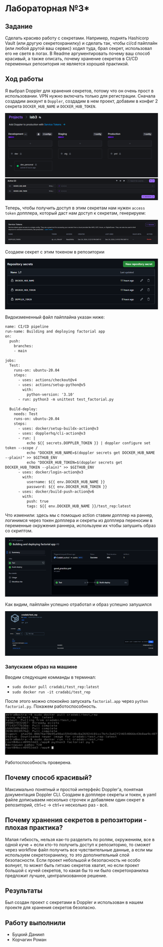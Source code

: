 # Лабораторная №3*

## Задание
Сделать красиво работу с секретами. Например, поднять Hashicorp Vault (или другую секретохранилку) и сделать так, чтобы ci/cd пайплайн (или любой другой ваш сервис) ходил туда, брал секрет, использовал его не светя в логах. В Readme аргументировать почему ваш способ красивый, а также описать, почему хранение секретов в CI/CD переменных репозитория не является хорошей практикой.

## Ход работы
Я выбрал Doppler для хранения секретов, потому что он очень прост в использовании. VPN нужно включать только для регистрации. 
Сначала создадим аккаунт в `Doppler`, создадим в нем проект, добавим в конфиг 2 секрета `DOCKER_HUB_NAME` и `DOCKER_HUB_TOKEN`.

![image](https://github.com/Nyehx/ITMO_cloud_labs/blob/main/DevOps/Lab_3_2/1.png)
![image](https://github.com/Nyehx/ITMO_cloud_labs/blob/main/DevOps/Lab_3_2/2.png)

Теперь, чтобы получить доступ в этим секретам нам нужен `access token` допплера, который даст нам доступ к секретам, генерируем:

![image](https://github.com/Nyehx/ITMO_cloud_labs/blob/main/DevOps/Lab_3_2/3.png)

Создаем секрет с этим токеном в репозитории

![image](https://github.com/Nyehx/ITMO_cloud_labs/blob/main/DevOps/Lab_3_2/4.png)

Видоизмененный файл пайплайна указан ниже:

```
name: CI/CD pipeline
run-name: Building and deploying factorial app
on:
  push:
    branches:
    - main

jobs:
  Test:
    runs-on: ubuntu-20.04
    steps:
      - uses: actions/checkout@v4
      - uses: actions/setup-python@v5
        with:
          python-version: '3.10'
      - run: python3 -m unittest test_factorial.py

  Build-deploy:
    needs: Test
    runs-on: ubuntu-20.04
    steps:
      - uses: docker/setup-buildx-action@v3
      - uses: dopplerhq/cli-action@v3
      - run: |
          echo ${{ secrets.DOPPLER_TOKEN }} | doppler configure set token --scope /
          echo "DOCKER_HUB_NAME=$(doppler secrets get DOCKER_HUB_NAME --plain)" >> $GITHUB_ENV
          echo "DOCKER_HUB_TOKEN=$(doppler secrets get DOCKER_HUB_TOKEN --plain)" >> $GITHUB_ENV
      - uses: docker/login-action@v3
        with:
          username: ${{ env.DOCKER_HUB_NAME }}
          password: ${{ env.DOCKER_HUB_TOKEN }}
      - uses: docker/build-push-action@v6
        with:
          push: true
          tags: ${{ env.DOCKER_HUB_NAME }}/test_rep:latest
```

Что изменили: здесь мы с помощью action ставим допплер на раннер, логинимся через токен допплера и секреты из допплера переносим в переменные окружения раннера, используем их чтобы запушить образ со скриптом.

![image](https://github.com/Nyehx/ITMO_cloud_labs/blob/main/DevOps/Lab_3_2/5.png)

Как видим, пайплайн успешно отработал и образ успешно запушился

![image](https://github.com/Nyehx/ITMO_cloud_labs/blob/main/DevOps/Lab_3_2/6.png)


### Запускаем образ на машине
Вводим следующие комманды в терминал:
* `sudo docker pull cradabi/test_rep:latest`
* `sudo docker run -it cradabi/test_rep`

После этого можно спококйно запускать `factorial.app` через `python factorial.py`.
Покажем работоспособность.

![image](https://github.com/Nyehx/ITMO_cloud_labs/blob/main/DevOps/Lab_3_2/7.png)

Работоспособность проверена.

## Почему способ красивый?
Максимально понятный и простой интерфейс Doppler'a, понятная документация Doppler CLI. Создаем в допплере секреты и токен, в yaml файле дописываем несколько строчек и добавляем один секрет в репозиторий, ctrl+c -> ctrl+v несколько раз - всё.

## Почему хранения секретов в репозитории - плохая практика?
Малая гибкость, нельзя как-то разделить по ролям, окружениям, все в одной куче + если кто-то получить доступ к репозиторию, то сможет через workflow файл получить все чувствительные данные, а если мы используем секретохранилку, то это дополнительный слой безопасности. Если проект небольшой и безопасность не особо волнует, то может быть гитхаю секретов хватит, но если проект большой с кучей секретов, то какая бы то ни было секретохранилка предложит лучшее, централизованное решение.

## Результаты

Был создан проект с секретами в Doppler и использован в нашем проекте для хранения секретов безопасно.

## Работу выполнили
* Буцкий Даниил
* Корчагин Роман
